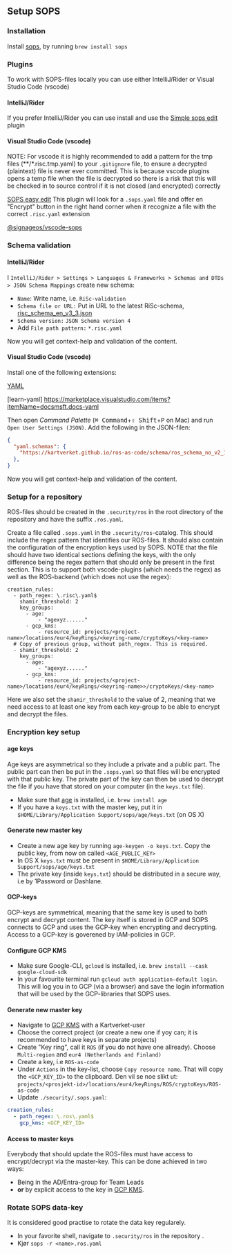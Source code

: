 ## Setup SOPS

### Installation

Install [sops](https://github.com/getsops/sops), by running `brew install sops`

### Plugins

To work with SOPS-files locally you can use either IntelliJ/Rider or Visual Studio Code (vscode)

#### IntelliJ/Rider

If you prefer IntelliJ/Rider you can use install and use the [Simple sops edit](https://plugins.jetbrains.com/plugin/21317-simple-sops-edit) plugin

#### Visual Studio Code (vscode)

NOTE: For vscode it is highly recommended to add a pattern for the tmp files (**/*.risc.tmp.yaml) to your `.gitignore` file, to ensure a decrypted (plaintext) file is never ever committed. This is because vscode plugins opens a temp file when the file is decrypted so there is a risk that this will be checked in to source control if it is not closed (and encrypted) correctly

[SOPS easy edit](https://marketplace.visualstudio.com/items?itemName=ShipitSmarter.sops-edit)
This plugin will look for a `.sops.yaml` file and offer en "Encrypt" button in the right hand corner when it recognize a file with the correct `.risc.yaml` extension

[@signageos/vscode-sops](https://github.com/signageos/vscode-sops)

### Schema validation

#### IntelliJ/Rider

I `IntelliJ/Rider > Settings > Languages & Frameworks > Schemas and DTDs > JSON Schema Mappings` create new schema:

* `Name`: Write name, i.e. `RiSc-validation`
* `Schema file or URL:` Put in URL to the latest RiSc-schema, [risc_schema_en_v3_3.json](https://kartverket.github.io/backstage-plugin-risk-scorecard-backend/risc_schema_en_v3_3.json)
* `Schema version:` `JSON Schema version 4`
* Add `File path pattern:` `*.risc.yaml`

Now you will get context-help and validation of the content.

#### Visual Studio Code (vscode)

Install one of the following extensions: 

[YAML](https://marketplace.visualstudio.com/items?itemName=redhat.vscode-yaml)

[learn-yaml] https://marketplace.visualstudio.com/items?itemName=docsmsft.docs-yaml

Then open _Command Palette_ (<kbd>⌘ Command</kbd>+<kbd>⇧ Shift</kbd>+<kbd>P</kbd> on Mac) and run `Open User Settings (JSON)`. 
Add the following in the JSON-filen:
```json
{
  "yaml.schemas": {
    "https://kartverket.github.io/ros-as-code/schema/ros_schema_no_v2_1.json": "*ros.yaml",
  },
}
```
Now you will get context-help and validation of the content.


### Setup for a repository

ROS-files should be created in the `.security/ros` in the root directory of the repository and have the suffix `.ros.yaml`.

Create a file called `.sops.yaml` in the `.security/ros`-catalog. This should include the regex pattern that identifies our ROS-files. It should also contain the configuration of the encryption keys used by SOPS. NOTE that the file should have two identical sections defining the keys, with the only difference being the regex pattern that should only be present in the first section. This is to support both vscode-plugins (which needs the regex) as well as the ROS-backend (which does not use the regex):

```
creation_rules:
  - path_regex: \.risc\.yaml$
    shamir_threshold: 2
    key_groups:
      - age:
          - "agexyz......"
      - gcp_kms:
          - resource_id: projects/<project-name>/locations/eur4/keyRings/<keyring-name/cryptoKeys/<key-name>
  # Copy of previous group, without path_regex. This is required.
  - shamir_threshold: 2
    key_groups:
      - age:
          - "agexyz......"
      - gcp_kms:
          - resource_id: projects/<project-name>/locations/eur4/keyRings/<keyring-name>>/cryptoKeys/<key-name>
```

Here we also set the `shamir_threshold` to the value of 2, meaning that we need access to at least one key from each key-group to be able to encrypt and decrypt the files. 

### Encryption key setup

#### age keys

Age keys are asymmetrical so they include a private and a public part. The public part can then be put in the `.sops.yaml` so that files will be encrypted with that public key. The private part of the key can then be used to decrypt the file if you have that stored on your computer (in the `keys.txt` file). 

* Make sure that [age](https://github.com/FiloSottile/age) is installed, i.e. `brew install age`
* If you have a `keys.txt` with the master key, put it in `$HOME/Library/Application Support/sops/age/keys.txt` (on OS X)

#### Generate new master key
* Create a new age key by running `age-keygen -o keys.txt`. Copy the public key, from now on called `<AGE_PUBLIC_KEY>`
* In OS X `keys.txt` must be present in `$HOME/Library/Application Support/sops/age/keys.txt`
* The private key (inside `keys.txt`) should be distributed in a secure way, i.e by 1Password or Dashlane.

#### GCP-keys

GCP-keys are symmetrical, meaning that the same key is used to both encrypt and decrypt content. The key itself is stored in GCP and SOPS connects to GCP and uses the GCP-key when encrypting and decrypting. Access to a GCP-key is goverened by IAM-policies in GCP.

#### Configure GCP KMS
* Make sure Google-CLI, `gcloud` is installed, i.e. `brew install --cask google-cloud-sdk`
* In your favourite terminal run `gcloud auth application-default login`. This will log you in to GCP (via a browser) and save the login information that will be used by the GCP-libraries that SOPS uses.

#### Generate new master key

* Navigate to [GCP KMS](https://console.cloud.google.com/security/kms/keyrings) with a Kartverket-user
* Choose the correct project (or create a new one if yoy can; it is recommended to have keys in separate projects)
* Create "Key ring", call it `ROS` (if you do not have one allready). Choose `Multi-region` and `eur4 (Netherlands and Finland)`
* Create a key, i.e `ROS-as-code`
* Under `Actions` in the key-list, choose `Copy resource name`. That will copy the `<GCP_KEY_ID>` to the clipboard. Den vil se noe slikt ut: `projects/<prosjekt-id>/locations/eur4/keyRings/ROS/cryptoKeys/ROS-as-code`
* Update `./security/.sops.yaml`:

```yaml
creation_rules:
  - path_regex: \.ros\.yaml$
    gcp_kms: <GCP_KEY_ID>
```

#### Access to master keys

Everybody that should update the ROS-files must have access to encrypt/decrypt via the master-key. This can be done achieved in two ways:

* Being in the AD/Entra-group for Team Leads
* **or** by explicit access to the key in [GCP KMS](https://console.cloud.google.com/security/kms/keyrings).

### Rotate SOPS data-key

It is considered good practise to rotate the data key regularely. 

* In your favorite shell, navigate to `.security/ros` in the  repository .
* Kjør `sops -r <name>.ros.yaml`
